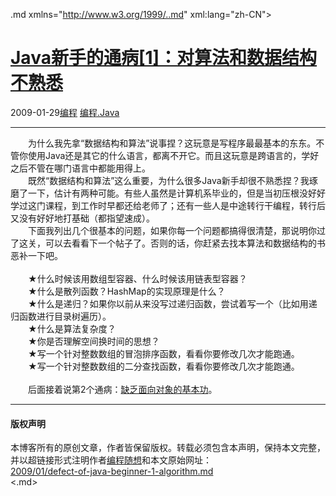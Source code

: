 <!DOCTYPE.md>
.md xmlns="http://www.w3.org/1999/..md" xml:lang="zh-CN">
<head>
<meta http-equiv="Content-Type" content="text.md; charset=utf-8" />
<meta name="generator" content="Python script by program.think@gmail.com" />
<meta name="provider" content="program-think.blogspot.com" />
<link type="text/css" rel="stylesheet" href="../../css/program-think.css" />
<title>Java新手的通病[1]：对算法和数据结构不熟悉 - 编程随想的博客</title>
</head>
<body>
<div id="main" style="width:100%;">
<h1><a href="../../index.md" title="回到首页">Java新手的通病[1]：对算法和数据结构不熟悉</a></h1>
<div class="post-info"><span class="date-header">2009-01-29</span><a href="../../tags/E7BC96E7A88B.md" class="tag">编程</a> <a href="../../tags/E7BC96E7A88B.Java.md" class="tag">编程.Java</a> </div>
<hr>
<div class="post">
　　为什么我先拿“数据结构和算法”说事捏？这玩意是写程序最最基本的东东。不管你使用Java还是其它的什么语言，都离不开它。而且这玩意是跨语言的，学好之后不管在哪门语言中都能用得上。<!--program-think--><br />　　既然“数据结构和算法”这么重要，为什么很多Java新手却很不熟悉捏？我琢磨了一下，估计有两种可能。有些人虽然是计算机系毕业的，但是当初压根没好好学过这门课程，到工作时早都还给老师了；还有一些人是中途转行干编程，转行后又没有好好地打基础（都指望速成）。<br />　　下面我列出几个很基本的问题，如果你每一个问题都搞得很清楚，那说明你过了这关，可以去看看下一个帖子了。否则的话，你赶紧去找本算法和数据结构的书恶补一下吧。<br /><br />　　★什么时候该用数组型容器、什么时候该用链表型容器？<br />　　★什么是散列函数？HashMap的实现原理是什么？<br />　　★什么是递归？如果你以前从来没写过递归函数，尝试着写一个（比如用递归函数进行目录树遍历）。<br />　　★什么是算法复杂度？<br />　　★你是否理解空间换时间的思想？<br />　　★写一个针对整数数组的冒泡排序函数，看看你要修改几次才能跑通。<br />　　★写一个针对整数数组的二分查找函数，看看你要修改几次才能跑通。<br /><br />　　后面接着说第2个通病：<a href="../../2009/01/defect-of-java-beginner-2-oo.md">缺乏面向对象的基本功</a>。<div class="blogger-post-footer">
</div>
<hr>
<div class="copyright">
<h4>版权声明</h4>
本博客所有的原创文章，作者皆保留版权。转载必须包含本声明，保持本文完整，并以超链接形式注明作者<a href="mailto:program.think@gmail.com">编程随想</a>和本文原始网址：<br>
<a href="2009/01/defect-of-java-beginner-1-algorithm.md">2009/01/defect-of-java-beginner-1-algorithm.md</a>
</div>
</div>
</body>
<.md>
